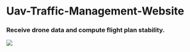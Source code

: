 # Uav-Traffic-Management-Website

### Receive drone data and compute flight plan stability.
![]((https://imgur.com/gallery/hOa0Tcv.gif))
